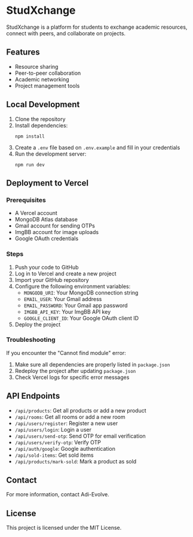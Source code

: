 # StudXchange

StudXchange is a platform for students to exchange academic resources, connect with peers, and collaborate on projects.

## Features

- Resource sharing
- Peer-to-peer collaboration
- Academic networking
- Project management tools

## Local Development

1. Clone the repository
2. Install dependencies:
   ```
   npm install
   ```
3. Create a `.env` file based on `.env.example` and fill in your credentials
4. Run the development server:
   ```
   npm run dev
   ```

## Deployment to Vercel

### Prerequisites

- A Vercel account
- MongoDB Atlas database
- Gmail account for sending OTPs
- ImgBB account for image uploads
- Google OAuth credentials

### Steps

1. Push your code to GitHub
2. Log in to Vercel and create a new project
3. Import your GitHub repository
4. Configure the following environment variables:
   - `MONGODB_URI`: Your MongoDB connection string
   - `EMAIL_USER`: Your Gmail address
   - `EMAIL_PASSWORD`: Your Gmail app password
   - `IMGBB_API_KEY`: Your ImgBB API key
   - `GOOGLE_CLIENT_ID`: Your Google OAuth client ID
5. Deploy the project

### Troubleshooting

If you encounter the "Cannot find module" error:
1. Make sure all dependencies are properly listed in `package.json`
2. Redeploy the project after updating `package.json`
3. Check Vercel logs for specific error messages

## API Endpoints

- `/api/products`: Get all products or add a new product
- `/api/rooms`: Get all rooms or add a new room
- `/api/users/register`: Register a new user
- `/api/users/login`: Login a user
- `/api/users/send-otp`: Send OTP for email verification
- `/api/users/verify-otp`: Verify OTP
- `/api/auth/google`: Google authentication
- `/api/sold-items`: Get sold items
- `/api/products/mark-sold`: Mark a product as sold

## Contact

For more information, contact Adi-Evolve.

## License

This project is licensed under the MIT License. 